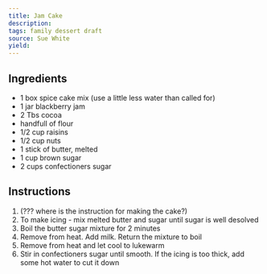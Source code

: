 ```yaml
---
title: Jam Cake
description: 
tags: family dessert draft
source: Sue White
yield: 
---
```

## Ingredients
- 1 box spice cake mix (use a little less water than called for)
- 1 jar blackberry jam
- 2 Tbs cocoa
- handfull of flour
- 1/2 cup raisins
- 1/2 cup nuts
- 1 stick of butter, melted
- 1 cup brown sugar
- 2 cups confectioners sugar

## Instructions
1. (??? where is the instruction for making the cake?)
2. To make icing - mix melted butter and sugar until sugar is well desolved
3. Boil the butter sugar mixture for 2 minutes
4. Remove from heat. Add milk. Return the mixture to boil
5. Remove from heat and let cool to lukewarm
6. Stir in confectioners sugar until smooth. If the icing is too thick, add some hot water to cut it down
